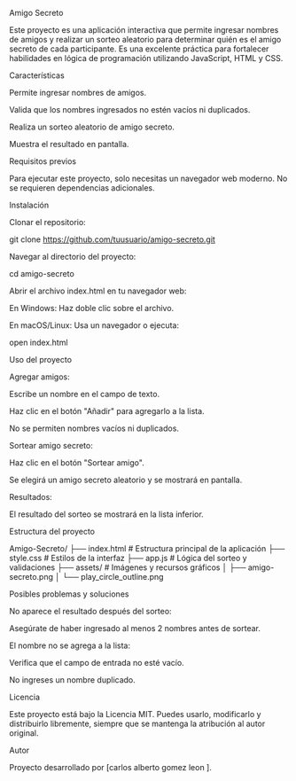Amigo Secreto

Este proyecto es una aplicación interactiva que permite ingresar nombres de amigos y realizar un sorteo aleatorio para determinar quién es el amigo secreto de cada participante. Es una excelente práctica para fortalecer habilidades en lógica de programación utilizando JavaScript, HTML y CSS.

Características

Permite ingresar nombres de amigos.

Valida que los nombres ingresados no estén vacíos ni duplicados.

Realiza un sorteo aleatorio de amigo secreto.

Muestra el resultado en pantalla.

Requisitos previos

Para ejecutar este proyecto, solo necesitas un navegador web moderno. No se requieren dependencias adicionales.

Instalación

Clonar el repositorio:

git clone https://github.com/tuusuario/amigo-secreto.git

Navegar al directorio del proyecto:

cd amigo-secreto

Abrir el archivo index.html en tu navegador web:

En Windows: Haz doble clic sobre el archivo.

En macOS/Linux: Usa un navegador o ejecuta:

open index.html

Uso del proyecto

Agregar amigos:

Escribe un nombre en el campo de texto.

Haz clic en el botón "Añadir" para agregarlo a la lista.

No se permiten nombres vacíos ni duplicados.

Sortear amigo secreto:

Haz clic en el botón "Sortear amigo".

Se elegirá un amigo secreto aleatorio y se mostrará en pantalla.

Resultados:

El resultado del sorteo se mostrará en la lista inferior.

Estructura del proyecto

Amigo-Secreto/
├── index.html      # Estructura principal de la aplicación
├── style.css       # Estilos de la interfaz
├── app.js          # Lógica del sorteo y validaciones
├── assets/         # Imágenes y recursos gráficos
│   ├── amigo-secreto.png
│   └── play_circle_outline.png

Posibles problemas y soluciones

No aparece el resultado después del sorteo:

Asegúrate de haber ingresado al menos 2 nombres antes de sortear.

El nombre no se agrega a la lista:

Verifica que el campo de entrada no esté vacío.

No ingreses un nombre duplicado.

Licencia

Este proyecto está bajo la Licencia MIT. Puedes usarlo, modificarlo y distribuirlo libremente, siempre que se mantenga la atribución al autor original.

Autor

Proyecto desarrollado por [carlos alberto gomez leon ].

